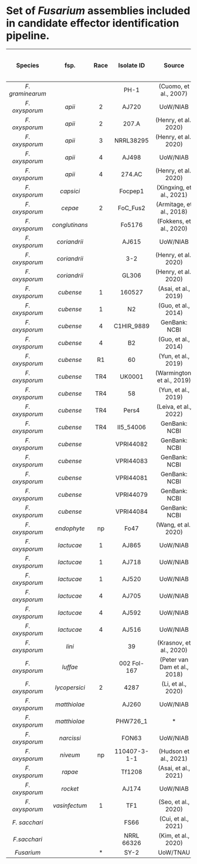 # Set of _Fusarium_ assemblies included in candidate effector identification pipeline.

|    Species    |    fsp.     | Race |  Isolate ID  |            Source            |     Accession    | Size (Mb) | Total Number of Contigs | Contig N50 (Mb) | GC (%) | complete BUSCOs (% ) |
|:----------------:|:---------------:|:----:|:------------:|:----------------------------:|:----------------:|:---------:|:-----------------------:|:---------------:|:------:|:--------------------:|
|_F. graminearum_ |                 |      |     PH-1     |     (Cuomo, et al., 2007)    |  GCA_000240135.3 |    36.5   |           433           |      0.1846     |   48   |     Not reported     |
| _F. oxysporum_ |     _apii_     |   2  |     AJ720    |           UoW/NIAB           |        N/A       |    64.6   |            29           |       4.1       |  47.87 |                      |
| _F. oxysporum_ |     _apii_     |   2  |     207.A    |     (Henry, et al., 2020)    |  GCA_014843455.1 |    64.7   |            49           |       3.5       |  47.5  |         98.7         |
| _F. oxysporum_ |     _apii_     |   3  |   NRRL38295  |     (Henry, et al., 2020)    |  GCA_014843565.1 |    65.3   |            75           |        4        |  47.5  |         98.8         |
| _F. oxysporum_ |     _apii_     |   4  |     AJ498    |           UoW/NIAB           |        N/A       |    64.6   |            58           |       2.4       |  47.8  |                      |
| _F. oxysporum_ |     _apii_     |   4  |    274.AC    |     (Henry, et al., 2020)    |  GCA_014843565.1 |    67.3   |           114           |       4.4       |  47.5  |         98.8         |
| _F. oxysporum_ |   _capsici_    |      |    Focpep1   |   (Xingxing, et al., 2021)   |  GCA_016801315.1 |    54.5   |            34           |        5        |  47.5  |     Not reported     |
| _F. oxysporum_ |    _cepae_    |   2  |   FoC_Fus2   |   (Armitage, et al., 2018)   |  GCA_003615085.1 |    53.4   |            34           |       4.1       |  47.5  |          99          |
| _F. oxysporum_ |_conglutinans_ |      |    Fo5176    |    (Fokkens, et al., 2020)   |  GCA_014154955.1 |     68    |            25           |       3.4       |   48   |         99.1         |
| _F. oxysporum_ | _coriandrii_  |      |     AJ615    |           UoW/NIAB           |        N/A       |    69.3   |            45           |        3        |   48   |                      |
| _F. oxysporum_ | _coriandrii_  |      |      3-2     |     (Henry, et al., 2020)    |  GCA_014843415.1 |    65.4   |            49           |        5        |  47.5  |         98.7         |
| _F. oxysporum_ | _coriandrii_  |      |     GL306    |     (Henry, et al., 2020)    |  GCA_014843445.1 |     65    |            50           |       4.9       |  47.5  |         98.8         |
| _F. oxysporum_ |   _cubense_   |   1  |    160527    |     (Asai, et al., 2019)     |  GCA_005930515.1 |    51.1   |            12           |       4.9       |   47   |         99.1         |
| _F. oxysporum_ |   _cubense_   |   1  |      N2      |      (Guo, et al., 2014)     |  GCA_000350345.1 |    47.7   |          2,185          |      0.146      |   48   |     Not reported     |
| _F. oxysporum_ |   _cubense_   |   4  |  C1HIR_9889  |         GenBank: NCBI        |  GCA_001696625.1 |    46.7   |          1,318          |      0.0867     |  48.5  |     Not reported     |
| _F. oxysporum_ |   _cubense_   |   4  |      B2      |      (Guo, et al., 2014)     |  GCA_000350365.1 |    52.9   |          3,834          |      0.0278     |   48   |     Not reported     |
| _F. oxysporum_ |   _cubense_   |  R1  |      60      |      (Yun, et al., 2019)     |  GWHAAST00000000 |    48.6   |            35           |      2.134      |  47.56 |         95.2         |
| _F. oxysporum_ |   _cubense_   |  TR4 |    UK0001    |  (Warmington, et al., 2019)  |  GCA_007994515.1 |    48.6   |            15           |       4.5       |  47.5  |         98.4         |
| _F. oxysporum_ |   _cubense_   |  TR4 |      58      |      (Yun, et al., 2019)     |  GWHAASU00000000 |    48.2   |            29           |      4.379      |  47.47 |         96.9         |
| _F. oxysporum_ |   _cubense_   |  TR4 |     Pers4    |     (Leiva, et al., 2022)    |  GCA_021237285.1 |    46.4   |           115           |       1.6       |  47.5  |         97.7         |
| _F. oxysporum_ |   _cubense_   |  TR4 |   II5_54006  |         GenBank: NCBI        |  GCA_000260195.2 |    46.6   |           716           |      0.3486     |  47.5  |     Not reported     |
| _F. oxysporum_ |   _cubense_   |      |   VPRI44082  |         GenBank: NCBI        |  GCA_025216935.1 |    46.3   |           666           |      0.3437     |   47   |     Not reported     |
| _F. oxysporum_ |   _cubense_   |      |   VPRI44083  |         GenBank: NCBI        |  GCA_025216865.1 |    46.3   |           666           |      0.3437     |   47   |     Not reported     |
| _F. oxysporum_ |   _cubense_   |      |   VPRI44081  |         GenBank: NCBI        |  GCA_025216985.1 |    47.2   |           902           |      0.3896     |   47   |     Not reported     |
| _F. oxysporum_ |   _cubense_   |      |   VPRI44079  |         GenBank: NCBI        |  GCA_025216905.1 |    49.5   |           1801          |      0.3249     |  47.5  |     Not reported     |
| _F. oxysporum_ |   _cubense_   |      |   VPRI44084  |         GenBank: NCBI        |  GCA_025216845.1 |    50.2   |          2,807          |      0.2835     |  47.5  |     Not reported     |
| _F. oxysporum_ |  _endophyte_  |  np  |     Fo47     |     (Wang, et al., 2020)     |  GCA_013085055.1 |    50.4   |            12           |       4.5       |  47.5  |          99          |
| _F. oxysporum_ |   _lactucae_   |   1  |     AJ865    |           UoW/NIAB           |        N/A       |    62.7   |            38           |       2.7       |  47.71 |         95.3         |
| _F. oxysporum_ |   _lactucae_   |   1  |     AJ718    |           UoW/NIAB           |        N/A       |    62.1   |            39           |       2.5       |  47.62 |         95.6         |
| _F. oxysporum_ |   _lactucae_   |   1  |     AJ520    |           UoW/NIAB           |        N/A       |    62.2   |            40           |       2.9       |  47.63 |         95.1         |
| _F. oxysporum_ |   _lactucae_   |   4  |     AJ705    |           UoW/NIAB           |        N/A       |    66.2   |            32           |        3        |  47.7  |         97.7         |
| _F. oxysporum_ |   _lactucae_   |   4  |     AJ592    |           UoW/NIAB           |        N/A       |     66    |            36           |       2.6       |  47.75 |         97.5         |
| _F. oxysporum_ |   _lactucae_   |   4  |     AJ516    |           UoW/NIAB           |        N/A       |    68.8   |            37           |        3        |  47.58 |         97.6         |
| _F. oxysporum_ |    _lini_     |      |      39      |    (Krasnov, et al., 2020)   |  GCA_012026625.1 |    59.2   |            34           |       3.4       |  47.5  |         99.5         |
| _F. oxysporum_ |    _luffae_    |      |  002 Fol-167 | (Peter van Dam et al., 2018) | GCA_002233855.1  |    48.3   |           973           |      0.2737     |  47.5  |     Not reported     |
| _F. oxysporum_ | _lycopersici_ |   2  |     4287     |      (Li, et al., 2020)      |  GCA_001703175.2 |    56.2   |            47           |       4.1       |  47.5  |         99.5         |
| _F. oxysporum_ |  _matthiolae_  |      |     AJ260    |           UoW/NIAB           | GCA_020796175.1  |    60.3   |            40           |       4.5       |  47.5  |         97.8         |
| _F. oxysporum_ |  _matthiolae_  |      |   PHW726_1   |               *              | GCA_009755825.1  |    57.2   |           585           |      0.7662     |   47   |     Not reported     |
| _F. oxysporum_ |  _narcissi_   |      |     FON63    |           UoW/NIAB           |        N/A       |     60    |            34           |        4        |  47.94 |     Not reported     |
| _F. oxysporum_ |   _niveum_    |  np  | 110407-3-1-1 |     (Hudson et al., 2021)    |  GCA_019593455.1 |    49.7   |            33           |       2.8       |   47   |         99.8         |
| _F. oxysporum_ |    _rapae_    |      |    Tf1208    |     (Asai, et al., 2021)     |  GCA_019157295.1 |    59.8   |            25           |       4.2       |  47.5  |          99          |
| _F. oxysporum_ |    _rocket_    |      |     AJ174    |           UoW/NIAB           |        N/A       |    62.6   |            30           |       2.7       |  47.98 |         97.8         |
| _F. oxysporum_ | _vasinfectum_  |   1  |      TF1     |      (Seo, et al., 2020)     |  GCA_009602505.1 |     50    |            17           |       4.2       |   47   |         98.8         |
|  _F. sacchari_  |                 |      |     FS66     |      (Cui, et al., 2021)     |  GCA_017165645.1 |    47.5   |            47           |        2        |   48   |         99.5         |
|  _F.sacchari_   |                 |      |  NRRL 66326  |      (Kim, et al., 2020)     |  GCA_013759005.1 |    42.8   |           515           |      0.1878     |   49   |     Not reported     |
|   _Fusarium_   |                 |   *  |     SY-2     |           UoW/TNAU           |        N/A       |    46.3   |           441           |     0.21298     |  46.6  |         99.6         |